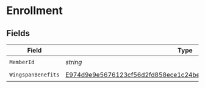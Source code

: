 # Enrollment


## Fields

| Field                                                                                                                                                       | Type                                                                                                                                                        | Required                                                                                                                                                    | Description                                                                                                                                                 |
| ----------------------------------------------------------------------------------------------------------------------------------------------------------- | ----------------------------------------------------------------------------------------------------------------------------------------------------------- | ----------------------------------------------------------------------------------------------------------------------------------------------------------- | ----------------------------------------------------------------------------------------------------------------------------------------------------------- |
| `MemberId`                                                                                                                                                  | *string*                                                                                                                                                    | :heavy_check_mark:                                                                                                                                          | N/A                                                                                                                                                         |
| `WingspanBenefits`                                                                                                                                          | [E974d9e9e5676123cf56d2fd858ece1c24be8be15b96a100963b7cb1afada329](../../models/shared/E974d9e9e5676123cf56d2fd858ece1c24be8be15b96a100963b7cb1afada329.md) | :heavy_check_mark:                                                                                                                                          | N/A                                                                                                                                                         |